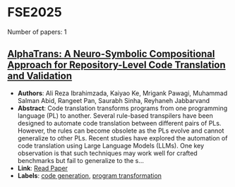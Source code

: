 # FSE2025

Number of papers: 1

## [AlphaTrans: A Neuro-Symbolic Compositional Approach for Repository-Level Code Translation and Validation](paper_1.md)
- **Authors**: Ali Reza Ibrahimzada, Kaiyao Ke, Mrigank Pawagi, Muhammad Salman Abid, Rangeet Pan, Saurabh Sinha, Reyhaneh Jabbarvand
- **Abstract**: Code translation transforms programs from one programming language (PL) to another. Several rule-based transpilers have been designed to automate code translation between different pairs of PLs. However, the rules can become obsolete as the PLs evolve and cannot generalize to other PLs. Recent studies have explored the automation of code translation using Large Language Models (LLMs). One key observation is that such techniques may work well for crafted benchmarks but fail to generalize to the s...
- **Link**: [Read Paper](https://arxiv.org/pdf/2410.24117)
- **Labels**: [code generation](../../labels/code_generation.md), [program transformation](../../labels/program_transformation.md)
